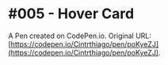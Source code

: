 # #005 - Hover Card

A Pen created on CodePen.io. Original URL: [https://codepen.io/Cintrthiago/pen/poKyeZJ](https://codepen.io/Cintrthiago/pen/poKyeZJ).

